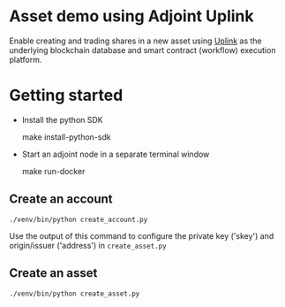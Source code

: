 # Asset demo using Adjoint Uplink

Enable creating and trading shares in a new asset using [Uplink](https://www.adjoint.io/technology/resources) as the
underlying blockchain database and smart contract (workflow) execution
platform.

# Getting started

* Install the python SDK

    make install-python-sdk

* Start an adjoint node in a separate terminal window

    make run-docker

## Create an account

    ./venv/bin/python create_account.py

Use the output of this command to configure the private key ('skey') and origin/issuer ('address') in `create_asset.py`

## Create an asset

    ./venv/bin/python create_asset.py

